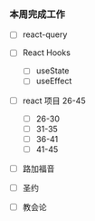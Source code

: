 ### 本周完成工作

- [ ] react-query
- [ ] React Hooks
  - [ ] useState
  - [ ] useEffect
- [ ] react 项目 26-45
  - [ ] 26-30
  - [ ] 31-35
  - [ ] 36-41
  - [ ] 41-45
- [ ] 路加福音
- [ ] 圣约
- [ ] 教会论

